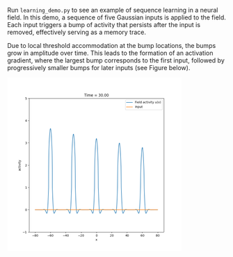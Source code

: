 

Run `learning_demo.py` to see an example of sequence learning in a neural field. In this demo, a sequence of five Gaussian inputs is applied to the field. Each input triggers a bump of activity that persists after the input is removed, effectively serving as a memory trace.

Due to local threshold accommodation at the bump locations, the bumps grow in amplitude over time. This leads to the formation of an activation gradient, where the largest bump corresponds to the first input, followed by progressively smaller bumps for later inputs (see Figure below).

<!-- ![ Activation gradient in a neural field. Earlier inputs produce higher bumps due to local threshold adaptation.](images/learning_example.png) -->

<img src="images/learning_example.png" alt="Activation gradient in a neural field. Earlier inputs produce higher bumps due to local threshold adaptation." width="400"/>
